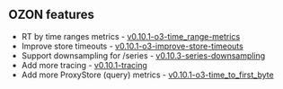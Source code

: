 ## OZON features
-  RT by time ranges metrics -  [v0.10.1-o3-time_range-metrics](https://github.com/monitoring-tools/thanos/tree/v0.10.1-o3-time_range-metrics)
- Improve store timeouts - [v0.10.1-o3-improve-store-timeouts](https://github.com/monitoring-tools/thanos/tree/v0.10.1-o3-improve-store-timeouts)
- Support downsampling for /series - [v0.10.3-series-downsampling](https://github.com/monitoring-tools/thanos/tree/v0.10.3-series-downsampling)
- Add more tracing - [v0.10.1-tracing](https://github.com/monitoring-tools/thanos/commits/v0.10.1-tracing)
- Add more ProxyStore (query) metrics - [v0.10.1-o3-time_to_first_byte](https://github.com/monitoring-tools/thanos/tree/v0.10.1-o3-time_to_first_byte)
